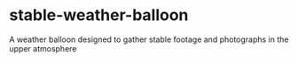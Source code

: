 # stable-weather-balloon
A weather balloon designed to gather stable footage and photographs in the upper atmosphere
